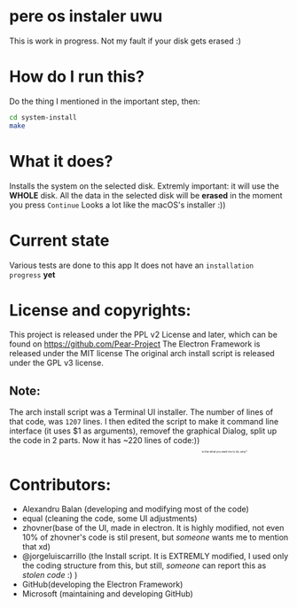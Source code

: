 # pere os instaler uwu
This is work in progress. Not my fault if your disk gets erased :)

# How do I run this?
Do the thing I mentioned in the important step, then:
```sh
cd system-install
make
```

# What it does?
Installs the system on the selected disk.
Extremly important: it will use the <b>WHOLE</b> disk.
All the data in the selected disk will be <b>erased</b> in the moment you press `Continue`
Looks a lot like the macOS's installer :))

# Current state
Various tests are done to this app
It does not have an `installation progress` <b>yet</b>

# License and copyrights:
This project is released under the PPL v2 License and later, which can be found on https://github.com/Pear-Project
The Electron Framework is released under the MIT license
The original arch install script is released under the GPL v3 license.

## Note:
The arch install script was a Terminal UI installer. The number of lines of that code, was `1207` lines. I then edited the script to make it command line interface (it uses $1 as arguments), removef the graphical Dialog, split up the code in 2 parts. Now it has ~220 lines of code:)) <sub><sub><sub><sub><sub><sub>is this what you want me to do, amy?</sub></sub></sub></sub></sub></sub>

# Contributors:
- Alexandru Balan (developing and modifying most of the code)
- equal (cleaning the code, some UI adjustments)
- zhovner(base of the UI, made in electron. It is highly modified, not even 10% of zhovner's code is stil present, but *someone* wants me to mention that xd)
- @jorgeluiscarrillo (the Install script. It is EXTREMLY modified, I used only the coding structure from this, but still, *someone* can report this as *stolen code* :) )
- GitHub(developing the Electron Framework)
- Microsoft (maintaining and developing GitHub)
